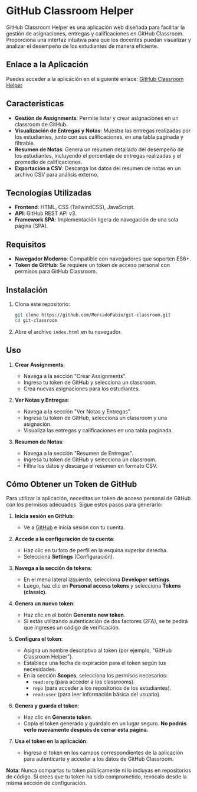 # GitHub Classroom Helper

GitHub Classroom Helper es una aplicación web diseñada para facilitar la gestión de asignaciones, entregas y calificaciones en GitHub Classroom. Proporciona una interfaz intuitiva para que los docentes puedan visualizar y analizar el desempeño de los estudiantes de manera eficiente.

## Enlace a la Aplicación

Puedes acceder a la aplicación en el siguiente enlace: [GitHub Classroom Helper](https://utn-classroom-helper.netlify.app/)


## Características

- **Gestión de Assignments**: Permite listar y crear asignaciones en un classroom de GitHub.
- **Visualización de Entregas y Notas**: Muestra las entregas realizadas por los estudiantes, junto con sus calificaciones, en una tabla paginada y filtrable.
- **Resumen de Notas**: Genera un resumen detallado del desempeño de los estudiantes, incluyendo el porcentaje de entregas realizadas y el promedio de calificaciones.
- **Exportación a CSV**: Descarga los datos del resumen de notas en un archivo CSV para análisis externo.

## Tecnologías Utilizadas

- **Frontend**: HTML, CSS (TailwindCSS), JavaScript.
- **API**: GitHub REST API v3.
- **Framework SPA**: Implementación ligera de navegación de una sola página (SPA).

## Requisitos

- **Navegador Moderno**: Compatible con navegadores que soporten ES6+.
- **Token de GitHub**: Se requiere un token de acceso personal con permisos para GitHub Classroom.

## Instalación

1. Clona este repositorio:
   ```bash
   git clone https://github.com/MercadoFabio/git-classroom.git
   cd git-classroom
   ```

2. Abre el archivo `index.html` en tu navegador.

## Uso

1. **Crear Assignments**:
    - Navega a la sección "Crear Assignments".
    - Ingresa tu token de GitHub y selecciona un classroom.
    - Crea nuevas asignaciones para los estudiantes.

2. **Ver Notas y Entregas**:
    - Navega a la sección "Ver Notas y Entregas".
    - Ingresa tu token de GitHub, selecciona un classroom y una asignación.
    - Visualiza las entregas y calificaciones en una tabla paginada.

3. **Resumen de Notas**:
    - Navega a la sección "Resumen de Entregas".
    - Ingresa tu token de GitHub y selecciona un classroom.
    - Filtra los datos y descarga el resumen en formato CSV.


## Cómo Obtener un Token de GitHub

Para utilizar la aplicación, necesitas un token de acceso personal de GitHub con los permisos adecuados. Sigue estos pasos para generarlo:

1. **Inicia sesión en GitHub**:
   - Ve a [GitHub](https://github.com) e inicia sesión con tu cuenta.

2. **Accede a la configuración de tu cuenta**:
   - Haz clic en tu foto de perfil en la esquina superior derecha.
   - Selecciona **Settings** (Configuración).

3. **Navega a la sección de tokens**:
   - En el menú lateral izquierdo, selecciona **Developer settings**.
   - Luego, haz clic en **Personal access tokens** y selecciona **Tokens (classic)**.

4. **Genera un nuevo token**:
   - Haz clic en el botón **Generate new token**.
   - Si estás utilizando autenticación de dos factores (2FA), se te pedirá que ingreses un código de verificación.

5. **Configura el token**:
   - Asigna un nombre descriptivo al token (por ejemplo, "GitHub Classroom Helper").
   - Establece una fecha de expiración para el token según tus necesidades.
   - En la sección **Scopes**, selecciona los permisos necesarios:
      - `read:org` (para acceder a los classrooms).
      - `repo` (para acceder a los repositorios de los estudiantes).
      - `read:user` (para leer información básica del usuario).

6. **Genera y guarda el token**:
   - Haz clic en **Generate token**.
   - Copia el token generado y guárdalo en un lugar seguro. **No podrás verlo nuevamente después de cerrar esta página.**

7. **Usa el token en la aplicación**:
   - Ingresa el token en los campos correspondientes de la aplicación para autenticarte y acceder a los datos de GitHub Classroom.

**Nota**: Nunca compartas tu token públicamente ni lo incluyas en repositorios de código. Si crees que tu token ha sido comprometido, revócalo desde la misma sección de configuración.
